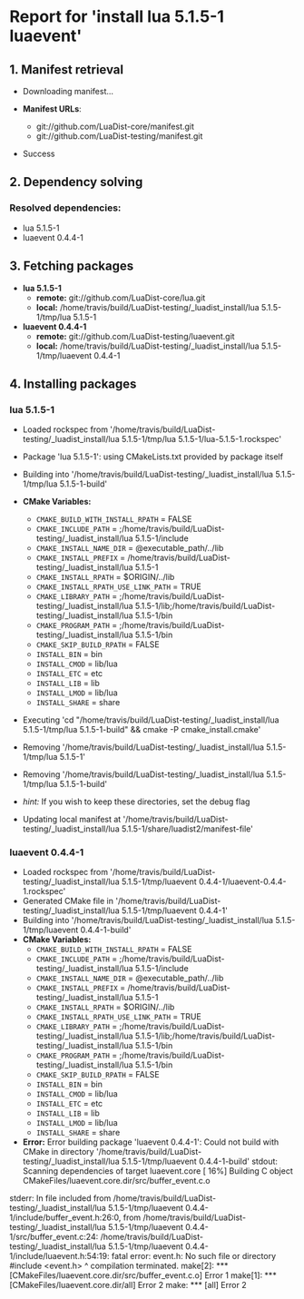 # Report for 'install lua 5.1.5-1 luaevent'


## 1. Manifest retrieval

- Downloading manifest...

- **Manifest URLs**:
    - git://github.com/LuaDist-core/manifest.git
    - git://github.com/LuaDist-testing/manifest.git
- Success

## 2. Dependency solving


### Resolved dependencies:
- lua 5.1.5-1
- luaevent 0.4.4-1

## 3. Fetching packages

- **lua 5.1.5-1**
    - **remote:** git://github.com/LuaDist-core/lua.git
    - **local:** /home/travis/build/LuaDist-testing/_luadist_install/lua 5.1.5-1/tmp/lua 5.1.5-1
- **luaevent 0.4.4-1**
    - **remote:** git://github.com/LuaDist-testing/luaevent.git
    - **local:** /home/travis/build/LuaDist-testing/_luadist_install/lua 5.1.5-1/tmp/luaevent 0.4.4-1

## 4. Installing packages


### lua 5.1.5-1
- Loaded rockspec from '/home/travis/build/LuaDist-testing/_luadist_install/lua 5.1.5-1/tmp/lua 5.1.5-1/lua-5.1.5-1.rockspec'
- Package 'lua 5.1.5-1': using CMakeLists.txt provided by package itself
- Building into '/home/travis/build/LuaDist-testing/_luadist_install/lua 5.1.5-1/tmp/lua 5.1.5-1-build'
- **CMake Variables:**
    - `CMAKE_BUILD_WITH_INSTALL_RPATH` = FALSE
    - `CMAKE_INCLUDE_PATH` = ;/home/travis/build/LuaDist-testing/_luadist_install/lua 5.1.5-1/include
    - `CMAKE_INSTALL_NAME_DIR` = @executable_path/../lib
    - `CMAKE_INSTALL_PREFIX` = /home/travis/build/LuaDist-testing/_luadist_install/lua 5.1.5-1
    - `CMAKE_INSTALL_RPATH` = $ORIGIN/../lib
    - `CMAKE_INSTALL_RPATH_USE_LINK_PATH` = TRUE
    - `CMAKE_LIBRARY_PATH` = ;/home/travis/build/LuaDist-testing/_luadist_install/lua 5.1.5-1/lib;/home/travis/build/LuaDist-testing/_luadist_install/lua 5.1.5-1/bin
    - `CMAKE_PROGRAM_PATH` = ;/home/travis/build/LuaDist-testing/_luadist_install/lua 5.1.5-1/bin
    - `CMAKE_SKIP_BUILD_RPATH` = FALSE
    - `INSTALL_BIN` = bin
    - `INSTALL_CMOD` = lib/lua
    - `INSTALL_ETC` = etc
    - `INSTALL_LIB` = lib
    - `INSTALL_LMOD` = lib/lua
    - `INSTALL_SHARE` = share
- Executing 'cd "/home/travis/build/LuaDist-testing/_luadist_install/lua 5.1.5-1/tmp/lua 5.1.5-1-build" && cmake -P cmake_install.cmake'
- Removing '/home/travis/build/LuaDist-testing/_luadist_install/lua 5.1.5-1/tmp/lua 5.1.5-1'
- Removing '/home/travis/build/LuaDist-testing/_luadist_install/lua 5.1.5-1/tmp/lua 5.1.5-1-build'

- *hint:* If you wish to keep these directories, set the debug flag
- Updating local manifest at '/home/travis/build/LuaDist-testing/_luadist_install/lua 5.1.5-1/share/luadist2/manifest-file'

### luaevent 0.4.4-1
- Loaded rockspec from '/home/travis/build/LuaDist-testing/_luadist_install/lua 5.1.5-1/tmp/luaevent 0.4.4-1/luaevent-0.4.4-1.rockspec'
- Generated CMake file in '/home/travis/build/LuaDist-testing/_luadist_install/lua 5.1.5-1/tmp/luaevent 0.4.4-1'
- Building into '/home/travis/build/LuaDist-testing/_luadist_install/lua 5.1.5-1/tmp/luaevent 0.4.4-1-build'
- **CMake Variables:**
    - `CMAKE_BUILD_WITH_INSTALL_RPATH` = FALSE
    - `CMAKE_INCLUDE_PATH` = ;/home/travis/build/LuaDist-testing/_luadist_install/lua 5.1.5-1/include
    - `CMAKE_INSTALL_NAME_DIR` = @executable_path/../lib
    - `CMAKE_INSTALL_PREFIX` = /home/travis/build/LuaDist-testing/_luadist_install/lua 5.1.5-1
    - `CMAKE_INSTALL_RPATH` = $ORIGIN/../lib
    - `CMAKE_INSTALL_RPATH_USE_LINK_PATH` = TRUE
    - `CMAKE_LIBRARY_PATH` = ;/home/travis/build/LuaDist-testing/_luadist_install/lua 5.1.5-1/lib;/home/travis/build/LuaDist-testing/_luadist_install/lua 5.1.5-1/bin
    - `CMAKE_PROGRAM_PATH` = ;/home/travis/build/LuaDist-testing/_luadist_install/lua 5.1.5-1/bin
    - `CMAKE_SKIP_BUILD_RPATH` = FALSE
    - `INSTALL_BIN` = bin
    - `INSTALL_CMOD` = lib/lua
    - `INSTALL_ETC` = etc
    - `INSTALL_LIB` = lib
    - `INSTALL_LMOD` = lib/lua
    - `INSTALL_SHARE` = share
- **Error:** Error building package 'luaevent 0.4.4-1': Could not build with CMake in directory '/home/travis/build/LuaDist-testing/_luadist_install/lua 5.1.5-1/tmp/luaevent 0.4.4-1-build'
stdout:
Scanning dependencies of target luaevent.core
[ 16%] Building C object CMakeFiles/luaevent.core.dir/src/buffer_event.c.o

stderr:
In file included from /home/travis/build/LuaDist-testing/_luadist_install/lua 5.1.5-1/tmp/luaevent 0.4.4-1/include/buffer_event.h:26:0,
                 from /home/travis/build/LuaDist-testing/_luadist_install/lua 5.1.5-1/tmp/luaevent 0.4.4-1/src/buffer_event.c:24:
/home/travis/build/LuaDist-testing/_luadist_install/lua 5.1.5-1/tmp/luaevent 0.4.4-1/include/luaevent.h:54:19: fatal error: event.h: No such file or directory
 #include <event.h>
                   ^
compilation terminated.
make[2]: *** [CMakeFiles/luaevent.core.dir/src/buffer_event.c.o] Error 1
make[1]: *** [CMakeFiles/luaevent.core.dir/all] Error 2
make: *** [all] Error 2

